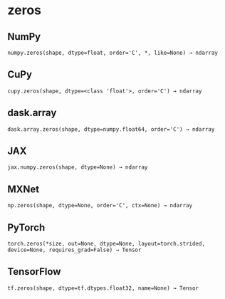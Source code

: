 # zeros

## NumPy

```
numpy.zeros(shape, dtype=float, order='C', *, like=None) → ndarray
```

## CuPy

```
cupy.zeros(shape, dtype=<class 'float'>, order='C') → ndarray
```

## dask.array

```
dask.array.zeros(shape, dtype=numpy.float64, order='C') → ndarray
```

## JAX

```
jax.numpy.zeros(shape, dtype=None) → ndarray
```

## MXNet

```
np.zeros(shape, dtype=None, order='C', ctx=None) → ndarray
```

## PyTorch

```
torch.zeros(*size, out=None, dtype=None, layout=torch.strided, device=None, requires_grad=False) → Tensor
```

## TensorFlow

```
tf.zeros(shape, dtype=tf.dtypes.float32, name=None) → Tensor
```
